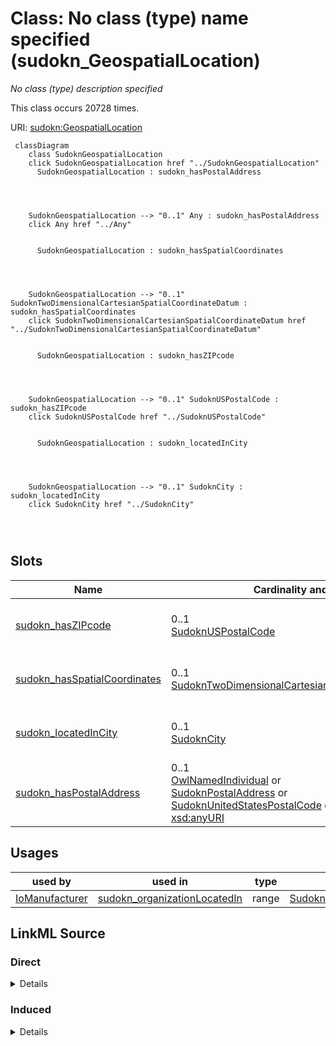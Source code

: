 

# Class: No class (type) name specified (sudokn_GeospatialLocation)


_No class (type) description specified_






This class occurs 20728 times.


URI: [sudokn:GeospatialLocation](http://asu.edu/semantics/SUDOKN/GeospatialLocation)






```mermaid
 classDiagram
    class SudoknGeospatialLocation
    click SudoknGeospatialLocation href "../SudoknGeospatialLocation"
      SudoknGeospatialLocation : sudokn_hasPostalAddress
        
          
    
    
    SudoknGeospatialLocation --> "0..1" Any : sudokn_hasPostalAddress
    click Any href "../Any"

        
      SudoknGeospatialLocation : sudokn_hasSpatialCoordinates
        
          
    
    
    SudoknGeospatialLocation --> "0..1" SudoknTwoDimensionalCartesianSpatialCoordinateDatum : sudokn_hasSpatialCoordinates
    click SudoknTwoDimensionalCartesianSpatialCoordinateDatum href "../SudoknTwoDimensionalCartesianSpatialCoordinateDatum"

        
      SudoknGeospatialLocation : sudokn_hasZIPcode
        
          
    
    
    SudoknGeospatialLocation --> "0..1" SudoknUSPostalCode : sudokn_hasZIPcode
    click SudoknUSPostalCode href "../SudoknUSPostalCode"

        
      SudoknGeospatialLocation : sudokn_locatedInCity
        
          
    
    
    SudoknGeospatialLocation --> "0..1" SudoknCity : sudokn_locatedInCity
    click SudoknCity href "../SudoknCity"

        
      
```




<!-- no inheritance hierarchy -->


## Slots

| Name | Cardinality and Range | Description | Inheritance | Occurrences |
| ---  | --- | --- | --- | --- |
| [sudokn_hasZIPcode](../slots/sudokn_hasZIPcode.md) | 0..1 <br/> [SudoknUSPostalCode](../classes/SudoknUSPostalCode.md) | No slot (predicate) description specified <br/>  | direct | 20424 |
| [sudokn_hasSpatialCoordinates](../slots/sudokn_hasSpatialCoordinates.md) | 0..1 <br/> [SudoknTwoDimensionalCartesianSpatialCoordinateDatum](../classes/SudoknTwoDimensionalCartesianSpatialCoordinateDatum.md) | No slot (predicate) description specified <br/>  | direct | 20728 |
| [sudokn_locatedInCity](../slots/sudokn_locatedInCity.md) | 0..1 <br/> [SudoknCity](../classes/SudoknCity.md) | No slot (predicate) description specified <br/>  | direct | 19022 |
| [sudokn_hasPostalAddress](../slots/sudokn_hasPostalAddress.md) | 0..1 <br/> [OwlNamedIndividual](../classes/OwlNamedIndividual.md)&nbsp;or&nbsp;<br />[SudoknPostalAddress](../classes/SudoknPostalAddress.md)&nbsp;or&nbsp;<br />[SudoknUnitedStatesPostalCode](../classes/SudoknUnitedStatesPostalCode.md)&nbsp;or&nbsp;<br />[xsd:anyURI](http://www.w3.org/2001/XMLSchema#anyURI) | No slot (predicate) description specified <br/>  | direct | 9362 |





## Usages

| used by | used in | type | used |
| ---  | --- | --- | --- |
| [IoManufacturer](../classes/IoManufacturer.md) | [sudokn_organizationLocatedIn](../slots/sudokn_organizationLocatedIn.md) | range | [SudoknGeospatialLocation](../classes/SudoknGeospatialLocation.md) |











## LinkML Source

<!-- TODO: investigate https://stackoverflow.com/questions/37606292/how-to-create-tabbed-code-blocks-in-mkdocs-or-sphinx -->

### Direct

<details>

```yaml
name: sudokn_GeospatialLocation
conforms_to: No schema conformance document specified
annotations:
  count:
    tag: count
    value: 20728
description: No class (type) description specified
title: No class (type) name specified
from_schema: sudokn-kg
rank: 1000
slots:
- sudokn_hasZIPcode
- sudokn_hasSpatialCoordinates
- sudokn_locatedInCity
- sudokn_hasPostalAddress
slot_usage:
  sudokn_hasPostalAddress:
    name: sudokn_hasPostalAddress
    annotations:
      sudokn_PostalAddress:
        tag: sudokn_PostalAddress
        value: 6948
      uri:
        tag: uri
        value: 2414
  sudokn_hasSpatialCoordinates:
    name: sudokn_hasSpatialCoordinates
    annotations:
      sudokn_TwoDimensionalCartesianSpatialCoordinateDatum:
        tag: sudokn_TwoDimensionalCartesianSpatialCoordinateDatum
        value: 20728
  sudokn_hasZIPcode:
    name: sudokn_hasZIPcode
    annotations:
      sudokn_USPostalCode:
        tag: sudokn_USPostalCode
        value: 20424
  sudokn_locatedInCity:
    name: sudokn_locatedInCity
    annotations:
      sudokn_City:
        tag: sudokn_City
        value: 19022
class_uri: sudokn:GeospatialLocation

```
</details>

### Induced

<details>

```yaml
name: sudokn_GeospatialLocation
conforms_to: No schema conformance document specified
annotations:
  count:
    tag: count
    value: 20728
description: No class (type) description specified
title: No class (type) name specified
from_schema: sudokn-kg
rank: 1000
slot_usage:
  sudokn_hasPostalAddress:
    name: sudokn_hasPostalAddress
    annotations:
      sudokn_PostalAddress:
        tag: sudokn_PostalAddress
        value: 6948
      uri:
        tag: uri
        value: 2414
  sudokn_hasSpatialCoordinates:
    name: sudokn_hasSpatialCoordinates
    annotations:
      sudokn_TwoDimensionalCartesianSpatialCoordinateDatum:
        tag: sudokn_TwoDimensionalCartesianSpatialCoordinateDatum
        value: 20728
  sudokn_hasZIPcode:
    name: sudokn_hasZIPcode
    annotations:
      sudokn_USPostalCode:
        tag: sudokn_USPostalCode
        value: 20424
  sudokn_locatedInCity:
    name: sudokn_locatedInCity
    annotations:
      sudokn_City:
        tag: sudokn_City
        value: 19022
attributes:
  sudokn_hasZIPcode:
    name: sudokn_hasZIPcode
    annotations:
      sudokn_USPostalCode:
        tag: sudokn_USPostalCode
        value: 20424
    description: No slot (predicate) description specified
    examples:
    - object:
        example_object: sudokn:101PIPE-site-zip
        example_object_type: sudokn_USPostalCode
        example_predicate: sudokn:hasZIPcode
        example_subject: sudokn:101PIPE-site
        example_subject_type: sudokn_GeospatialLocation
    from_schema: sudokn-kg
    rank: 1000
    slot_uri: sudokn:hasZIPcode
    alias: sudokn_hasZIPcode
    owner: sudokn_GeospatialLocation
    domain_of:
    - sudokn_GeospatialLocation
    range: sudokn_USPostalCode
  sudokn_hasSpatialCoordinates:
    name: sudokn_hasSpatialCoordinates
    annotations:
      sudokn_TwoDimensionalCartesianSpatialCoordinateDatum:
        tag: sudokn_TwoDimensionalCartesianSpatialCoordinateDatum
        value: 20728
    description: No slot (predicate) description specified
    title: No slot (predicate) name specified
    examples:
    - object:
        example_object: sudokn:101PIPE-site-coordinates
        example_object_type: sudokn_TwoDimensionalCartesianSpatialCoordinateDatum
        example_predicate: sudokn:hasSpatialCoordinates
        example_subject: sudokn:101PIPE-site
        example_subject_type: sudokn_GeospatialLocation
    from_schema: sudokn-kg
    rank: 1000
    slot_uri: sudokn:hasSpatialCoordinates
    alias: sudokn_hasSpatialCoordinates
    owner: sudokn_GeospatialLocation
    domain_of:
    - sudokn_GeospatialLocation
    range: sudokn_TwoDimensionalCartesianSpatialCoordinateDatum
  sudokn_locatedInCity:
    name: sudokn_locatedInCity
    annotations:
      sudokn_City:
        tag: sudokn_City
        value: 19022
    description: No slot (predicate) description specified
    examples:
    - object:
        example_object: sudokn:FONTANA-City
        example_object_type: sudokn_City
        example_predicate: sudokn:locatedInCity
        example_subject: sudokn:101PIPE-site
        example_subject_type: sudokn_GeospatialLocation
    from_schema: sudokn-kg
    rank: 1000
    slot_uri: sudokn:locatedInCity
    alias: sudokn_locatedInCity
    owner: sudokn_GeospatialLocation
    domain_of:
    - sudokn_GeospatialLocation
    range: sudokn_City
  sudokn_hasPostalAddress:
    name: sudokn_hasPostalAddress
    annotations:
      sudokn_PostalAddress:
        tag: sudokn_PostalAddress
        value: 6948
      uri:
        tag: uri
        value: 2414
    description: No slot (predicate) description specified
    title: No slot (predicate) name specified
    examples:
    - object:
        example_object: sudokn:101PIPE-site-FONTANA-92335-postal-address
        example_object_type: sudokn_PostalAddress
        example_predicate: sudokn:hasPostalAddress
        example_subject: sudokn:101PIPE-site-FONTANA-92335
        example_subject_type: sudokn_GeospatialLocation
    - object:
        example_object: sudokn:4FELDCO-site-DESPLAINES-60018-postal-address
        example_object_type: uri
        example_predicate: sudokn:hasPostalAddress
        example_subject: sudokn:4FELDCO-site-DESPLAINES-60018
        example_subject_type: sudokn_GeospatialLocation
    - object:
        example_object: sudokn:/UnitedStatesPostalCode_1
        example_object_type: owl_NamedIndividual
        example_predicate: sudokn:hasPostalAddress
        example_subject: sudokn:/Manufacturer_1
        example_subject_type: owl_NamedIndividual
    - object:
        example_object: sudokn:/UnitedStatesPostalCode_1
        example_object_type: sudokn_UnitedStatesPostalCode
        example_predicate: sudokn:hasPostalAddress
        example_subject: sudokn:/Manufacturer_1
        example_subject_type: owl_NamedIndividual
    - object:
        example_object: sudokn:/UnitedStatesPostalCode_1
        example_object_type: owl_NamedIndividual
        example_predicate: sudokn:hasPostalAddress
        example_subject: sudokn:/Manufacturer_1
        example_subject_type: io_Manufacturer
    - object:
        example_object: sudokn:/UnitedStatesPostalCode_1
        example_object_type: sudokn_UnitedStatesPostalCode
        example_predicate: sudokn:hasPostalAddress
        example_subject: sudokn:/Manufacturer_1
        example_subject_type: io_Manufacturer
    - object:
        example_object: sudokn:101PIPE-PostalAddress
        example_object_type: sudokn_PostalAddress
        example_predicate: sudokn:hasPostalAddress
        example_subject: sudokn:101PIPE-company-inst
        example_subject_type: io_Manufacturer
    from_schema: sudokn-kg
    rank: 1000
    slot_uri: sudokn:hasPostalAddress
    alias: sudokn_hasPostalAddress
    owner: sudokn_GeospatialLocation
    domain_of:
    - io_Manufacturer
    - owl_NamedIndividual
    - sudokn_GeospatialLocation
    range: Any
    any_of:
    - range: owl_NamedIndividual
    - range: sudokn_PostalAddress
    - range: sudokn_UnitedStatesPostalCode
    - range: uri
class_uri: sudokn:GeospatialLocation

```
</details>